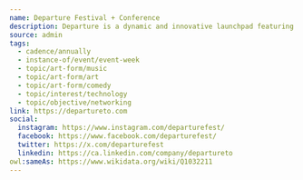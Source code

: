 ```yaml
---
name: Departure Festival + Conference
description: Departure is a dynamic and innovative launchpad featuring diverse talent, boundless energy, and committed artists. This kind of ambition and audacity draws talent from all across Canada and internationally, energizes creatives from all disciplines, and offers a fresh spark of inspiration that keeps passion alive. Here, you'll discover new talent, groundbreaking work, and innovative ideas. The reimagined Canadian Music Week is ready to embody and honour the extraordinary spirit that defines the Canadian and global creative community - a true celebration of artistry.
source: admin
tags:
  - cadence/annually
  - instance-of/event/event-week
  - topic/art-form/music
  - topic/art-form/art
  - topic/art-form/comedy
  - topic/interest/technology
  - topic/objective/networking
link: https://departureto.com
social:
  instagram: https://www.instagram.com/departurefest/
  facebook: https://www.facebook.com/departurefest/
  twitter: https://x.com/departurefest
  linkedin: https://ca.linkedin.com/company/departureto
owl:sameAs: https://www.wikidata.org/wiki/Q1032211
---
```

